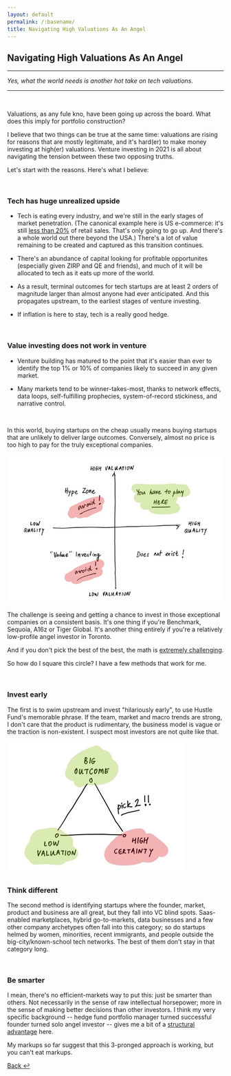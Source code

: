 ```yaml
---
layout: default
permalink: /:basename/
title: Navigating High Valuations As An Angel
---
```


## Navigating High Valuations As An Angel

----

*Yes, what the world needs is another hot take on tech valuations.*

----

<br/>

Valuations, as any fule kno, have been going up across the board.  What does this imply for portfolio construction?  

I believe that two things can be true at the same time: valuations are rising for reasons that are mostly legitimate, and it's hard(er) to make money investing at high(er) valuations.  Venture investing in 2021 is all about navigating the tension between these two opposing truths. 

Let's start with the reasons.  Here's what I believe:

<br/>

### Tech has huge unrealized upside

* Tech is eating every industry, and we're still in the early stages of market penetration.  (The canonical example here is US e-commerce: it's still [less than 20%](https://fred.stlouisfed.org/series/ECOMPCTSA) of retail sales.  That's only going to go up.  And there's a whole world out there beyond the USA.)  There's a lot of value remaining to be created and captured as this transition continues.

* There's an abundance of capital looking for profitable opportunites (especially given ZIRP and QE and friends), and much of it will be allocated to tech as it eats up more of the world.

* As a result, terminal outcomes for tech startups are at least 2 orders of magnitude larger than almost anyone had ever anticipated.  And this propagates upstream, to the earliest stages of venture investing.

* If inflation is here to stay, tech is a really good hedge. 

<br/>

### Value investing does not work in venture


* Venture building has matured to the point that it's easier than ever to identify the top 1% or 10% of companies likely to succeed in any given market.

* Many markets tend to be winner-takes-most, thanks to network effects, data loops, self-fulfilling prophecies, system-of-record stickiness, and narrative control. 

<br/>

In this world, buying startups on the cheap usually means buying startups that are unlikely to deliver large outcomes.  Conversely, almost no price is too high to pay for the truly exceptional companies. 

<img src="/assets/img/quality-vs-valuation_.jpg" class="image">

The challenge is seeing and getting a chance to invest in those exceptional companies on a consistent basis.  It's one thing if you're Benchmark, Sequoia, A16z or Tiger Global.  It's another thing entirely if you're a relatively low-profile angel investor in Toronto. 

And if you don't pick the best of the best, the math is [extremely challenging](https://avc.com/2021/11/seed-rounds-at-100mm-post-money/). 

So how do I square this circle?  I have a few methods that work for me.  

<br/>

### Invest early

The first is to swim upstream and invest "hilariously early", to use Hustle Fund's memorable phrase.  If the team, market and macro trends are strong, I don't care that the product is rudimentary, the business model is vague or the traction is non-existent.  I suspect most investors are not quite like that.

<img src="/assets/img/pick-2-of-3_.jpg" class="image2">

<br/>

### Think different

The second method is identifying startups where the founder, market, product and business are all great, but they fall into VC blind spots.  Saas-enabled marketplaces, hybrid go-to-markets, data businesses and a few other company archetypes often fall into this category; so do startups helmed by women, minorities, recent immigrants, and people outside the big-city/known-school tech networks.  The best of them don't stay in that category long.

<br/>

### Be smarter

I mean, there's no efficient-markets way to put this: just be smarter than others.  Not necessarily in the sense of raw intellectual horsepower; more in the sense of making better decisions than other investors. I think my very specific background -- hedge fund portfolio manager turned successful founder turned solo angel investor -- gives me a bit of a [structural advantage](/angel-investing-edge) here.

My markups so far suggest that this 3-pronged approach is working, but you can't eat markups. 


[Back ↩](/investing-in-public)

<br/>
<br/>
<br/>

